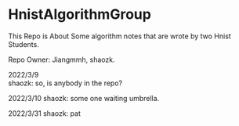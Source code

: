 # HnistAlgorithmGroup

This Repo is About Some algorithm notes that are wrote by two Hnist Students.

Repo Owner: Jiangmmh, shaozk.



2022/3/9  
shaozk: so, is anybody in the repo?


  
2022/3/10
shaozk: some one waiting umbrella.


  
2022/3/31
shaozk: pat
